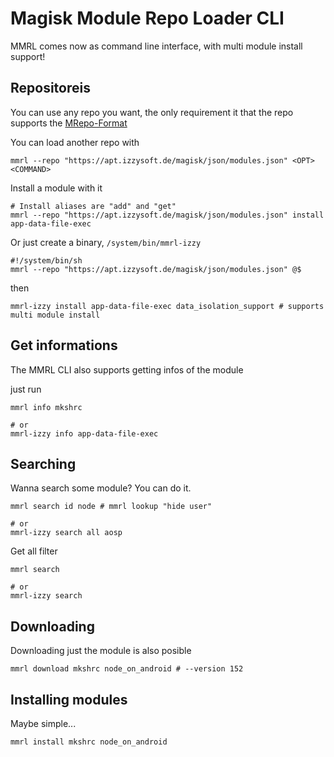 # Magisk Module Repo Loader CLI

MMRL comes now as command line interface, with multi module install support!

## Repositoreis

You can use any repo you want, the only requirement it that the repo supports the [MRepo-Format](https://github.com/ya0211/magisk-modules-repo-util)

You can load another repo with
```shell
mmrl --repo "https://apt.izzysoft.de/magisk/json/modules.json" <OPT> <COMMAND>
```

Install a module with it

```shell
# Install aliases are "add" and "get"
mmrl --repo "https://apt.izzysoft.de/magisk/json/modules.json" install app-data-file-exec
```

Or just create a binary, `/system/bin/mmrl-izzy`

```shell
#!/system/bin/sh
mmrl --repo "https://apt.izzysoft.de/magisk/json/modules.json" @$
```

then
```shell
mmrl-izzy install app-data-file-exec data_isolation_support # supports multi module install
```

## Get informations

The MMRL CLI also supports getting infos of the module

just run
```shell
mmrl info mkshrc

# or
mmrl-izzy info app-data-file-exec
```


## Searching

Wanna search some module? You can do it.

```shell
mmrl search id node # mmrl lookup "hide user"

# or 
mmrl-izzy search all aosp
```

Get all filter

```shell
mmrl search 

# or
mmrl-izzy search
```

## Downloading

Downloading just the module is also posible

```shell
mmrl download mkshrc node_on_android # --version 152
```

## Installing modules

Maybe simple...

```shell
mmrl install mkshrc node_on_android
```